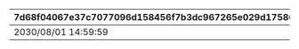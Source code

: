 |7d68f04067e37c7077096d158456f7b3dc967265e029d1758041f4dddcc524b6|9af7aa1aa339d26c9966f848530f0dc16f07d65f3e97aeacd178c8f0d39eabae|87bcb7c7912d2f3e342a766eda4e846311a6c2a7bfe657f253b853c40e15cd6f|d12a61e123de9100eb7f05c140063183664a6567c36bfa09dcc02e8607d5594f|
| --- | --- | --- | --- |
|2030/08/01 14:59:59|2023/07/01 05:00:00|1|300|